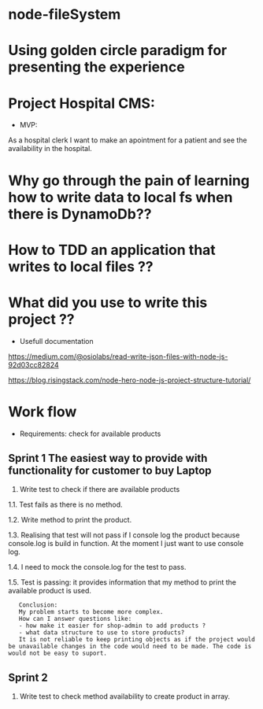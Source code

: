 # node-fileSystem

# Using golden circle paradigm for presenting the experience

# Project Hospital CMS:

- MVP: 

As a hospital clerk I want to make an apointment for a patient and see the availability in the hospital.

# Why go through the pain of learning how to write data to local fs when there is DynamoDb??

# How to TDD an application that writes to local files ??

# What did you use to write this project ??


- Usefull documentation

https://medium.com/@osiolabs/read-write-json-files-with-node-js-92d03cc82824

https://blog.risingstack.com/node-hero-node-js-project-structure-tutorial/


# Work flow

- Requirements: check for available products

## Sprint 1 The easiest way to provide with functionality for customer to buy Laptop

1. Write test to check if there are available products

1.1. Test fails as there is no method.

1.2. Write method to print the product.

1.3. Realising that test will not pass if I console log the product because console.log is build in function. At the moment I just want to use console log.

1.4. I need to mock the console.log for the test to pass.

1.5. Test is passing: it provides information that my method to print the available product is used.

	   Conclusion:
       My problem starts to become more complex. 
       How can I answer questions like:
       - how make it easier for shop-admin to add products ?
       - what data structure to use to store products? 
       It is not reliable to keep printing objects as if the project would be unavailable changes in the code would need to be made. The code is would not be easy to suport.
	
## Sprint 2

1. Write test to check method availability to create product in array.



